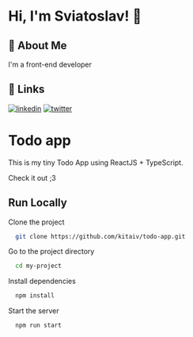 
# Hi, I'm Sviatoslav! 👋


## 🚀 About Me
I'm a front-end developer


## 🔗 Links
[![linkedin](https://img.shields.io/badge/linkedin-0A66C2?style=for-the-badge&logo=linkedin&logoColor=white)](https://www.linkedin.com/in/sviatoslav-lachman-2a184b209/)
[![twitter](https://img.shields.io/badge/twitter-1DA1F2?style=for-the-badge&logo=twitter&logoColor=white)](https://twitter.com/skitaiv)


# Todo app

This is my tiny Todo App using ReactJS + TypeScript.

Check it out ;3


## Run Locally

Clone the project

```bash
  git clone https://github.com/kitaiv/todo-app.git
```

Go to the project directory

```bash
  cd my-project
```

Install dependencies

```bash
  npm install
```

Start the server

```bash
  npm run start
```

